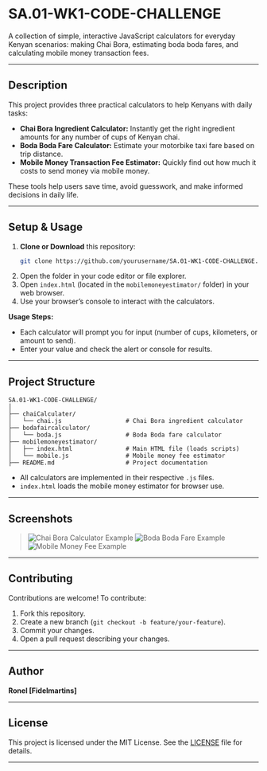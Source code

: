 # SA.01-WK1-CODE-CHALLENGE

A collection of simple, interactive JavaScript calculators for everyday Kenyan scenarios: making Chai Bora, estimating boda boda fares, and calculating mobile money transaction fees.

---

## Description

This project provides three practical calculators to help Kenyans with daily tasks:
- **Chai Bora Ingredient Calculator:** Instantly get the right ingredient amounts for any number of cups of Kenyan chai.
- **Boda Boda Fare Calculator:** Estimate your motorbike taxi fare based on trip distance.
- **Mobile Money Transaction Fee Estimator:** Quickly find out how much it costs to send money via mobile money.

These tools help users save time, avoid guesswork, and make informed decisions in daily life.

---

## Setup & Usage

1. **Clone or Download** this repository:
   ```bash
   git clone https://github.com/yourusername/SA.01-WK1-CODE-CHALLENGE.git
   ```
2. Open the folder in your code editor or file explorer.
3. Open `index.html` (located in the `mobilemoneyestimator/` folder) in your web browser.
4. Use your browser’s console to interact with the calculators.

**Usage Steps:**
- Each calculator will prompt you for input (number of cups, kilometers, or amount to send).
- Enter your value and check the alert or console for results.

---

## Project Structure

```
SA.01-WK1-CODE-CHALLENGE/
│
├── chaiCalculater/
│   └── chai.js                  # Chai Bora ingredient calculator
├── bodafaircalculator/
│   └── boda.js                  # Boda Boda fare calculator
├── mobilemoneyestimator/
│   ├── index.html               # Main HTML file (loads scripts)
│   └── mobile.js                # Mobile money fee estimator
├── README.md                    # Project documentation
```

- All calculators are implemented in their respective `.js` files.
- `index.html` loads the mobile money estimator for browser use.

---

## Screenshots

> ![Chai Bora Calculator Example](screenshot\chai.png)
> ![Boda Boda Fare Example](screenshot\boda.png)
> ![Mobile Money Fee Example](screenshot\mobile.png)

---

## Contributing

Contributions are welcome! To contribute:
1. Fork this repository.
2. Create a new branch (`git checkout -b feature/your-feature`).
3. Commit your changes.
4. Open a pull request describing your changes.

---

## Author

**Ronel [Fidelmartins]**

---

## License

This project is licensed under the MIT License. See the [LICENSE](LICENSE) file for details.

---